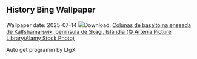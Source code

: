 ## History Bing Wallpaper
Wallpaper date: 2025-07-14
![](https://www.bing.com/th?id=OHR.BasaltColumns_PT-BR7052531189_UHD.jpg&w=1000)Download: [Colunas de basalto na enseada de Kálfshamarsvík, península de Skagi, Islândia (© Arterra Picture Library/Alamy Stock Photo)](https://www.bing.com/th?id=OHR.BasaltColumns_PT-BR7052531189_UHD.jpg)

Auto get programm by LtgX
